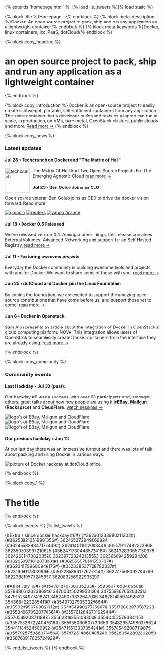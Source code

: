 ﻿{% extends 'homepage.html' %}
{% load list_tweets %}{% load static %}

{% block title %}Homepage - {% endblock %}
{% block meta-description %}Docker: An open source project to pack, ship and run any application as a lightweight container{% endblock %}
{% block meta-keywords %}Docker, linux containers, lxc, PaaS, dotCloud{% endblock %}

{% block copy_headline %}

# an open source project to pack, ship and run any application as a lightweight container #

{% endblock %}


{% block copy_introduction %}
Docker is an open-source project to easily create lightweight, portable, self-sufficient containers from any application.
    The same container that a developer builds and tests on a laptop can run at scale, in production, on VMs, bare metal,
    OpenStack clusters, public clouds and more. <span class="read-more"><a href="{% url 'about' %}" title="About Docker">Read more -></a></span>
{% endblock %}

{% block copy_news %}
### Latest updates

#### Jul 28 • Techcrunch on Docker and "The Matrix of Hell"
[<img width="80px" style="float:left;margin-right:10px;" src="{% static 'img/homepage/techcrunch.png' %}" alt="techcrunch">](http://techcrunch.com/2013/07/28/the-matrix-of-hell-and-two-open-source-projects-for-the-emerging-agnostic-cloud/) The Matrix Of Hell And Two Open-Source Projects For The Emerging Agnostic Cloud 
<span class="read-more"><a href="http://techcrunch.com/2013/07/28/the-matrix-of-hell-and-two-open-source-projects-for-the-emerging-agnostic-cloud/" target="_blank">read more -></a></span>

#### Jul 23 • Ben Golub Joins as CEO
Open source veteran Ben Golub joins as CEO to drive the docker vision forward. Read more:

[<img src="{% static 'img/homepage/gigaom.png' %}" alt="gigaom">](http://gigaom.com/2013/07/23/paas-pioneer-dotcloud-gets-new-ceo-in-industry-vet-ben-golub/)
[<img src="{% static 'img/homepage/reuters.png' %}" alt="reuters">](http://www.reuters.com/article/2013/07/23/ca-dotcloud-idUSnBw235523a+100+BSW20130723)
[<img src="{% static 'img/homepage/yahoo.png' %}" alt="yahoo finance">](http://finance.yahoo.com/news/dotcloud-appoints-ben-golub-chief-133000939.html)

#### Jul 18 • Docker 0.5 Released
We've released version 0.5. Amongst other things, this release containes External Volumes, Advanced Networking and
    support for an Self Hosted Registry,
    <span class="read-more"><a href="http://blog.docker.io/2013/07/docker-0-5-0-external-volumes-advanced-networking-self-hosted-registry/">read more -></a></span>

#### Jul 11 • Featuring awesome projects
Everyday the Docker community is building awesome tools and projects with and for Docker. We want to share some of these with you.
    <span class="read-more"><a href="http://blog.docker.io/2013/07/docker-projects-from-the-docker-community/">read more -></a></span>

#### Jun 25 • dotCloud and Docker join the Linux Foundation
By joining the foundation, we are excited to support the amazing open source contributions that have come before us, and support those yet to come!
    <span class="read-more"><a href="http://blog.docker.io/2013/06/dotcloud-and-docker-join-the-linux-foundation/">read more -></a></span>

#### Jun 6 • Docker in Openstack
Sam Alba presents an article about the integration of Docker in OpenStack's cloud computing platform: NOVA. This integration
    allows users of OpenStack to seamlessly create Docker containers from the interface they are already using.
    <span class="read-more"><a href="http://blog.docker.io/2013/06/openstack-docker-manage-linux-containers-with-nova/">read more -></a></span>

{% endblock %}


{% block copy_community %}
### Community events

#### Last Hackday • Jul 30 (past):
Our hackday #6 was a success, with over 60 participants and, amongst others, great talks about how how people are using
    it in**EBay**, **Mailgun (Rackspace)** and **CloudFlare**.
    <span class="read-more disabled"><a href="{% url 'live' %}">watch sessions -></a></span>

<img src="{% static 'img/homepage/ebay.png' %}" title="logo's of EBay, Mailgun and CloudFlare">
<img src="{% static 'img/homepage/mailgun.png' %}" title="logo's of EBay, Mailgun and CloudFlare">
<img src="{% static 'img/homepage/cloudflare.png' %}" title="logo's of EBay, Mailgun and CloudFlare">


#### Our previous hackday • Jun 11:
At our last day there was an impressive turnout and there was lots of talk about packing and using Docker in various
    ways.


<img src="{% static 'img/homepage/hackday_june_2013_brighter_400px.png' %}" alt="picture of Docker hackday at dotCloud office">

{% endblock %}


{% block copy_1 %}

# The title #

{% endblock %}


{% block tweets %}
{% list_tweets %}

{#Extra's since docker hackday #6#}
{#362601233980211202#}
{#362538212519981056#}
362465372949069824
{#362455829347176449#}
362414011612008448
362579117482323968
362350303997210625
{#362471730448572418#}
362432830657150976
362426814708203520
362397723242135553
362366694259294208
{#362359971612078081#}
{#362355578141556737#}
{#362341799680946176#}
{#362338537728782337#}
362319091178029056
{#362285886177677314#}
362277568092704769
362238819577245697
362083256922935297

{#As of July 19#}
{#354781876730335233#}
359360716584665088
357948061202386946
347003250299531264
347559367652032513
347915284977418241
348249053332647936
348281405974925313
354368422328541187
{#354970275353329664#}
{#355024956763021312#}
354954990277758978
355172662873567233
{#355346670520770561#}
{#355761264670162944#}
355705492087119875
355623162551083008
355404525793841153
{#355756267224047616#}
355955060607430656
354829574980378624
354411184524500992
{#354715613337354241#}
355705492087119875
{#355792575988371456#}
357972314660405249
356280542892802050
{#356763917625724928#}

{% end_list_tweets %}
{% endblock %}

